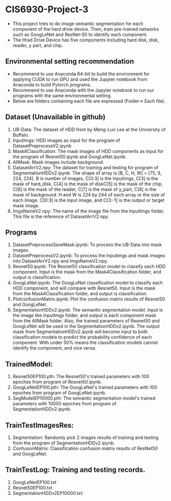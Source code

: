 # CIS6930-Project-3
* This project tries to do image semantic segmentation for each component of the hard drive device. Then, train pre-trained networks such as GoogLeNet and ResNet-50 to identify each component.
* The Hrad Drive Device has five components including hard disk, disk, reader, y part, and chip.
## Environmental setting recommendation
* Recommend to use Anaconda 64-bit to build the environment for applying CUDA to run GPU and used the Jupyter notebook from Anaconda to build Pytorch programs.
* Recommend to use Anaconda with the Jupyter notebook to run our programs with the same environmental setting.
* Below are folders containing each file are expressed (Folder-> Each file).

## Dataset (Unavailable in github)
 1. UB-Data: The dataset of HDD from by Meng-Lun Lee at the University of Buffalo.
 2. InputImgs: HDD images as input for the program of DatasetPreprocessV2.ipynb
 3. Mask4Classification: The mask images of HDD components as input for the program of Resnet50.ipynb and GoogLeNet.ipynb.
 4. AllMask: Mask images include background.
 5. DatasetArrV2.npy: The dataset for training and testing for program of SegmentationHDDv2.ipynb. The shape of array is [B, C, H, W] = [75, 9, 224, 224]. B is number of images, C[0:3] is the InputImgs, C[3] is the mask of hard_disk,
   C[4] is the mask of diskC[5] is the mask of the chip, C[6] is the mask of the reader, C[7] is the mask of y_part, C[8] is the mask of background. H and W is 224 by 244 of each array or the size of each image. C[0:3] is the input image, and 
   C[3:-1] is the output or target mask image.
 6. ImgsNameV2.npy: The name of the image file from the InputImgs folder. This file is the reference of DatasetArrV2.npy.

## Programs
 1. DatasetPreprocessSaveMask.ipynb: To process the UB-Data into mask images.
 2. DatasetPreprocessV2.ipynb: To process the Inputimgs and mask images into DatasetArrV2.npy and ImgsNameV2.npy.
 3. Resnet50.ipynb: The Resnet50 classification model to classify each HDD component. Input is the mask from the Mask4Classification folder, and output is classification.
 4. GoogLeNet.ipynb: The GoogLeNet classification model to classify each HDD component, and will compare with Resnet50. Input is the mask from the Mask4Classification folder, and output is classification.
 5. PlotconfusionMatrix.ipynb: Plot the confusion matrix results of Resnet50 and GoogLeNet.
 6. SegmentationHDDv2.ipynb: The semantic segmentation model. Input is the image like InputImgs folder, and output is each component mask from the AllMask folder. 
   Also, the trained parameters of Resnet50 and GoogLeNet will be used in the SegmentationHDDv2.ipynb. The output mask from SegmentationHDDv2.ipynb will become input to both classification models to predict the probability 
   confidence of each component. With under 50% means the classification models cannot identify the component, and vice versa.
 
## TrainedModel:
 1. Resnet50EP100.pth: The Resnet50's trained parameters with 100 epoches from program of Resnet50.ipynb.
 2. GoogLeNetEP100.pth: The GoogLeNet's trained parameters with 100 epoches from program of GoogLeNet.ipynb.
 3. SegModelEP10000.pth: The semantic segmentation model's trained parameters with 10000 epoches from program of SegmentationHDDv2.ipynb.

## TrainTestImagesRes: 
 1. Segmentation: Randomly pick 2 images results of training and testing from the program of SegmentationHDDv2.ipynb.
 2. ConfusionMatrix: Classification confusion matrix results of ResNet50 and GoogLeNet.

## TrainTestLog: Training and testing records.
 1. GoogLeNetEP100.txt
 2. Resnet50EP100.txt
 3. SegmentationHDDv2EP10000.txt:
